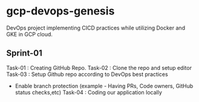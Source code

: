 # gcp-devops-genesis
DevOps project implementing CICD practices while utilizing Docker and GKE in GCP cloud.

## Sprint-01

Task-01 : Creating GitHub Repo.
Task-02 : Clone the repo and setup editor
Task-03 : Setup Github repo according to DevOps best practices 
 - Enable branch protection (example - Having PRs, Code owners, GitHub status checks,etc)
Task-04 : Coding our application locally
